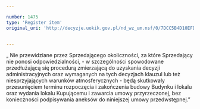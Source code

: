 ```yaml
---

number: 1475
type: 'Register item'
original_uri: 'http://decyzje.uokik.gov.pl/nd_wz_um.nsf/0/7DCC5B4D10EFD527C125748F00401439?OpenDocument'


---
```


„ Nie przewidziane przez Sprzedającego okoliczności, za które Sprzedający nie ponosi odpowiedzialności, - w szczególności spowodowane przedłużającą się procedurą zmierzającą do uzyskania decyzji administracyjnych oraz wymaganych na tych decyzjach klauzul lub też niesprzyjających warunków atmosferycznych - będą skutkowały przesunięciem terminu rozpoczęcia i zakończenia budowy Budynku i lokalu oraz wydania lokalu Kupującemu i zawarcia umowy przyrzeczonej, bez konieczności podpisywania aneksów do niniejszej umowy przedwstępnej.”
